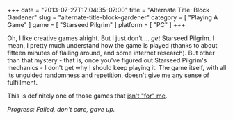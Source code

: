 +++
date = "2013-07-27T17:04:35-07:00"
title = "Alternate Title: Block Gardener"
slug = "alternate-title-block-gardener"
category = [ "Playing A Game" ]
game = [ "Starseed Pilgrim" ]
platform = [ "PC" ]
+++

Oh, I like creative games alright.  But I just don't ... <i>get</i> Starseed Pilgrim.  I mean, I pretty much understand how the game is played (thanks to about fifteen minutes of flailing around, and some internet research).  But other than that mystery - that is, once you've figured out Starseed Pilgrim's mechanics - I don't get why I should keep playing it.  The game itself, with all its unguided randomness and repetition, doesn't give me any sense of fulfillment.

This is definitely one of those games that <a href="http://www.penny-arcade.com/comic/2004/03/24">isn't "for" me</a>.

<i>Progress: Failed, don't care, gave up.</i>